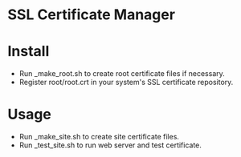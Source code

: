 SSL Certificate Manager
=======================

# Install
  * Run _make_root.sh to create root certificate files if necessary.
  * Register root/root.crt in your system's SSL certificate repository.

# Usage
  * Run _make_site.sh to create site certificate files.
  * Run _test_site.sh to run web server and test certificate.
